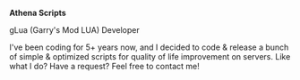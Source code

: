 **Athena Scripts**

gLua (Garry's Mod LUA) Developer

I've been coding for 5+ years now, and I decided to code & release a bunch of simple & optimized scripts for quality of life improvement on servers.
Like what I do? Have a request? Feel free to contact me!
